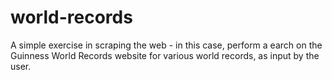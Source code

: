 # world-records
A simple exercise in scraping the web - in this case, perform a earch on the Guinness World Records website 
for various world records, as input by the user.
